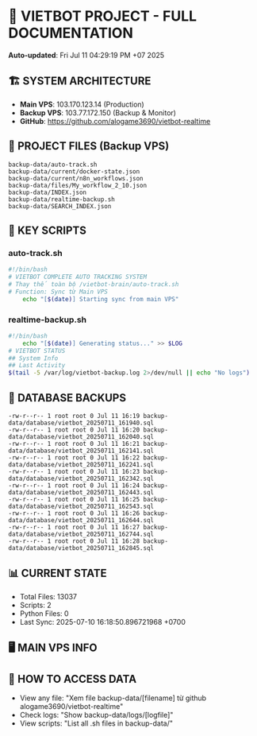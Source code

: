 # 🤖 VIETBOT PROJECT - FULL DOCUMENTATION
**Auto-updated**: Fri Jul 11 04:29:19 PM +07 2025

## 🏗️ SYSTEM ARCHITECTURE
- **Main VPS**: 103.170.123.14 (Production)
- **Backup VPS**: 103.77.172.150 (Backup & Monitor)
- **GitHub**: https://github.com/alogame3690/vietbot-realtime

## 📁 PROJECT FILES (Backup VPS)
```
backup-data/auto-track.sh
backup-data/current/docker-state.json
backup-data/current/n8n_workflows.json
backup-data/files/My_workflow_2_10.json
backup-data/INDEX.json
backup-data/realtime-backup.sh
backup-data/SEARCH_INDEX.json
```

## 🔧 KEY SCRIPTS
### auto-track.sh
```bash
#!/bin/bash
# VIETBOT COMPLETE AUTO TRACKING SYSTEM
# Thay thế toàn bộ /vietbot-brain/auto-track.sh
# Function: Sync từ Main VPS
    echo "[$(date)] Starting sync from main VPS"
```
### realtime-backup.sh
```bash
#!/bin/bash
    echo "[$(date)] Generating status..." >> $LOG
# VIETBOT STATUS
## System Info
## Last Activity
$(tail -5 /var/log/vietbot-backup.log 2>/dev/null || echo "No logs")
```

## 💾 DATABASE BACKUPS
```
-rw-r--r-- 1 root root 0 Jul 11 16:19 backup-data/database/vietbot_20250711_161940.sql
-rw-r--r-- 1 root root 0 Jul 11 16:20 backup-data/database/vietbot_20250711_162040.sql
-rw-r--r-- 1 root root 0 Jul 11 16:21 backup-data/database/vietbot_20250711_162141.sql
-rw-r--r-- 1 root root 0 Jul 11 16:22 backup-data/database/vietbot_20250711_162241.sql
-rw-r--r-- 1 root root 0 Jul 11 16:23 backup-data/database/vietbot_20250711_162342.sql
-rw-r--r-- 1 root root 0 Jul 11 16:24 backup-data/database/vietbot_20250711_162443.sql
-rw-r--r-- 1 root root 0 Jul 11 16:25 backup-data/database/vietbot_20250711_162543.sql
-rw-r--r-- 1 root root 0 Jul 11 16:26 backup-data/database/vietbot_20250711_162644.sql
-rw-r--r-- 1 root root 0 Jul 11 16:27 backup-data/database/vietbot_20250711_162744.sql
-rw-r--r-- 1 root root 0 Jul 11 16:28 backup-data/database/vietbot_20250711_162845.sql
```

## 📊 CURRENT STATE
- Total Files: 13037
- Scripts: 2
- Python Files: 0
- Last Sync: 2025-07-10 16:18:50.896721968 +0700

## 🖥️ MAIN VPS INFO


## 🚨 HOW TO ACCESS DATA
- View any file: "Xem file backup-data/[filename] từ github alogame3690/vietbot-realtime"
- Check logs: "Show backup-data/logs/[logfile]"
- View scripts: "List all .sh files in backup-data/"
